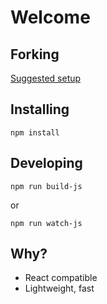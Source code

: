 # Welcome

## Forking

[Suggested setup](https://gist.github.com/rolfen/1193e60708cff933bd1d86145a21abd8)

## Installing

	npm install

## Developing

	npm run build-js

or 

	npm run watch-js

## Why?

* React compatible
* Lightweight, fast

